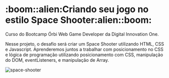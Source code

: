 <h1>:boom::alien:Criando seu jogo no estilo Space Shooter:alien::boom:</h1>

Curso do Bootcamp Órbi Web Game Developer da Digital Innovation One.

Nesse projeto, o desafio será criar um Space Shooter utilizando HTML, CSS e Javascript. 
Aprenderemos juntos a trabalhar com posicionamento no CSS e lógica de programação utilizando 
posicionamento com CSS, manipulação do DOM, eventListeners, e manipulação de Array. 


![space-shooter](https://user-images.githubusercontent.com/100386404/164257462-61b3286c-9d3a-4574-902e-e30ed14cb7fa.png)

